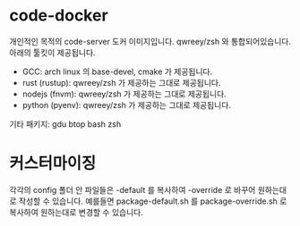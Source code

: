 # code-docker

개인적인 목적의 code-server 도커 이미지입니다. qwreey/zsh 와 통합되어있습니다. 아래의 툴킷이 제공됩니다.

 - GCC: arch linux 의 base-devel, cmake 가 제공됩니다.
 - rust (rustup): qwreey/zsh 가 제공하는 그대로 제공됩니다.
 - nodejs (fnvm): qwreey/zsh 가 제공하는 그대로 제공됩니다.
 - python (pyenv): qwreey/zsh 가 제공하는 그대로 제공됩니다.

기타 패키지: gdu btop bash zsh

# 커스터마이징

각각의 config 폴더 안 파일들은 -default 를 복사하여 -override 로 바꾸어 원하는대로 작성할 수 있습니다. 예를들면 package-default.sh 를 package-override.sh 로 복사하여 원하는대로 변경할 수 있습니다.